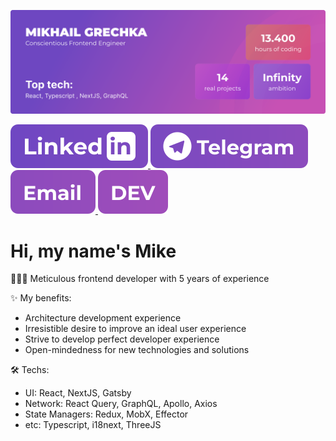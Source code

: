 ![Banner](https://raw.githubusercontent.com/grech-ca/grech-ca/master/GitHub%20Readme%20Banner.svg)

<a href="https://www.linkedin.com/in/grech-ca/" target="_blank" rel="noreferrer">
  <img src="https://raw.githubusercontent.com/grech-ca/grech-ca/master/LinkedIn.svg" alt="LinkedIn" />
</a>
<a href="https://t.me/grech_ca" target="_blank" rel="noreferrer">
  <img src="https://raw.githubusercontent.com/grech-ca/grech-ca/master/Telegram.svg" alt="Telegram" />
</a>
<a href="mailto:grech.code@gmail.com" target="_blank" rel="noreferrer">
  <img src="https://raw.githubusercontent.com/grech-ca/grech-ca/master/Email.svg" alt="Email" />
</a>
<a href="https://dev.to/grech_ca" target="_blank" rel="noreferrer">
  <img src="https://raw.githubusercontent.com/grech-ca/grech-ca/master/devto.svg" alt="DevTo" />
</a>

# Hi, my name's Mike

👨🏻‍💻 Meticulous frontend developer with 5 years of experience

✨ My benefits:
- Architecture development experience
- Irresistible desire to improve an ideal user experience
- Strive to develop perfect developer experience
- Open-mindedness for new technologies and solutions

🛠️ Techs:
- UI: React, NextJS, Gatsby
- Network: React Query, GraphQL, Apollo, Axios
- State Managers: Redux, MobX, Effector
- etc: Typescript, i18next, ThreeJS 

<!--
**grech-ca/grech-ca** is a ✨ _special_ ✨ repository because its `README.md` (this file) appears on your GitHub profile.

Here are some ideas to get you started:

- 🔭 I’m currently working on ...
- 🌱 I’m currently learning ...
- 👯 I’m looking to collaborate on ...
- 🤔 I’m looking for help with ...
- 💬 Ask me about ...
- 📫 How to reach me: ...
- 😄 Pronouns: ...
- ⚡ Fun fact: ...
-->
